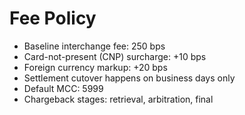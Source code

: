 # Fee Policy
- Baseline interchange fee: 250 bps
- Card-not-present (CNP) surcharge: +10 bps
- Foreign currency markup: +20 bps
- Settlement cutover happens on business days only
- Default MCC: 5999
- Chargeback stages: retrieval, arbitration, final
